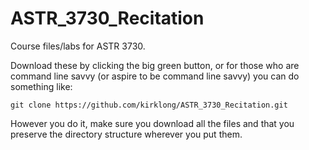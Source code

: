 # ASTR_3730_Recitation
Course files/labs for ASTR 3730.

Download these by clicking the big green button, or for those who are command line savvy (or aspire to be command line savvy) you can do something like:

`git clone https://github.com/kirklong/ASTR_3730_Recitation.git`

However you do it, make sure you download all the files and that you preserve the directory structure wherever you put them.

